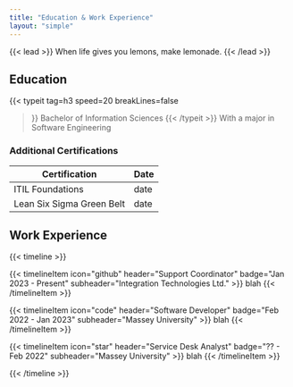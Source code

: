```yaml
---
title: "Education & Work Experience"
layout: "simple"
---
```

{{< lead >}}
When life gives you lemons, make lemonade.
{{< /lead >}}

## Education
{{< typeit 
  tag=h3
  speed=20
  breakLines=false
>}}
Bachelor of Information Sciences
{{< /typeit >}}
With a major in Software Engineering

### Additional Certifications

| Certification      | Date |
| ----------- | ----------- |
| ITIL Foundations      | date       |
| Lean Six Sigma Green Belt   | date        |


## Work Experience
{{< timeline >}}

{{< timelineItem icon="github" header="Support Coordinator" badge="Jan 2023 - Present" subheader="Integration Technologies Ltd." >}}
blah
{{< /timelineItem >}}

{{< timelineItem icon="code" header="Software Developer" badge="Feb 2022 - Jan 2023" subheader="Massey University" >}}
blah
{{< /timelineItem >}}

{{< timelineItem icon="star" header="Service Desk Analyst" badge="?? - Feb 2022" subheader="Massey University" >}}
blah
{{< /timelineItem >}}

{{< /timeline >}}
